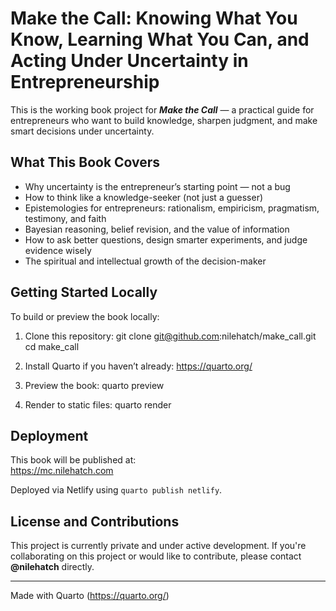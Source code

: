 # Make the Call: Knowing What You Know, Learning What You Can, and Acting Under Uncertainty in Entrepreneurship

This is the working book project for **_Make the Call_** — a practical guide for entrepreneurs who want to build knowledge, sharpen judgment, and make smart decisions under uncertainty.

## What This Book Covers

- Why uncertainty is the entrepreneur’s starting point — not a bug
- How to think like a knowledge-seeker (not just a guesser)
- Epistemologies for entrepreneurs: rationalism, empiricism, pragmatism, testimony, and faith
- Bayesian reasoning, belief revision, and the value of information
- How to ask better questions, design smarter experiments, and judge evidence wisely
- The spiritual and intellectual growth of the decision-maker

## Getting Started Locally

To build or preview the book locally:

1. Clone this repository:
   git clone git@github.com:nilehatch/make_call.git
   cd make_call

2. Install Quarto if you haven’t already: https://quarto.org/

3. Preview the book:
   quarto preview

4. Render to static files:
   quarto render

## Deployment

This book will be published at:  
https://mc.nilehatch.com

Deployed via Netlify using `quarto publish netlify`.

##  License and Contributions

This project is currently private and under active development. If you're collaborating on this project or would like to contribute, please contact **@nilehatch** directly.

---

Made with Quarto (https://quarto.org/)